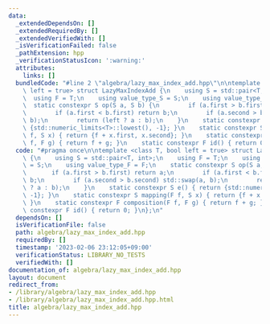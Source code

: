 ```yaml
---
data:
  _extendedDependsOn: []
  _extendedRequiredBy: []
  _extendedVerifiedWith: []
  _isVerificationFailed: false
  _pathExtension: hpp
  _verificationStatusIcon: ':warning:'
  attributes:
    links: []
  bundledCode: "#line 2 \"algebra/lazy_max_index_add.hpp\"\n\ntemplate <class T, bool\
    \ left = true> struct LazyMaxIndexAdd {\n    using S = std::pair<T, int>;\n  \
    \  using F = T;\n    using value_type_S = S;\n    using value_type_F = F;\n  \
    \  static constexpr S op(S a, S b) {\n        if (a.first > b.first) return a;\n\
    \        if (a.first < b.first) return b;\n        if (a.second > b.second) std::swap(a,\
    \ b);\n        return (left ? a : b);\n    }\n    static constexpr S e() { return\
    \ {std::numeric_limits<T>::lowest(), -1}; }\n    static constexpr S mapping(F\
    \ f, S x) { return {f + x.first, x.second}; }\n    static constexpr F composition(F\
    \ f, F g) { return f + g; }\n    static constexpr F id() { return 0; }\n};\n"
  code: "#pragma once\n\ntemplate <class T, bool left = true> struct LazyMaxIndexAdd\
    \ {\n    using S = std::pair<T, int>;\n    using F = T;\n    using value_type_S\
    \ = S;\n    using value_type_F = F;\n    static constexpr S op(S a, S b) {\n \
    \       if (a.first > b.first) return a;\n        if (a.first < b.first) return\
    \ b;\n        if (a.second > b.second) std::swap(a, b);\n        return (left\
    \ ? a : b);\n    }\n    static constexpr S e() { return {std::numeric_limits<T>::lowest(),\
    \ -1}; }\n    static constexpr S mapping(F f, S x) { return {f + x.first, x.second};\
    \ }\n    static constexpr F composition(F f, F g) { return f + g; }\n    static\
    \ constexpr F id() { return 0; }\n};\n"
  dependsOn: []
  isVerificationFile: false
  path: algebra/lazy_max_index_add.hpp
  requiredBy: []
  timestamp: '2023-02-06 23:12:05+09:00'
  verificationStatus: LIBRARY_NO_TESTS
  verifiedWith: []
documentation_of: algebra/lazy_max_index_add.hpp
layout: document
redirect_from:
- /library/algebra/lazy_max_index_add.hpp
- /library/algebra/lazy_max_index_add.hpp.html
title: algebra/lazy_max_index_add.hpp
---
```

